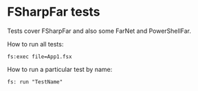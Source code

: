 # FSharpFar tests

Tests cover FSharpFar and also some FarNet and PowerShellFar.

How to run all tests:

    fs:exec file=App1.fsx

How to run a particular test by name:

    fs: run "TestName"
